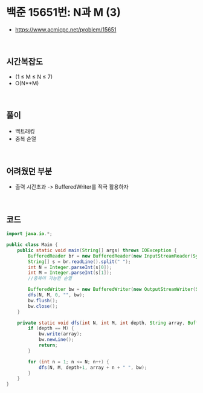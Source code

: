 # 백준 15651번: N과 M (3)
* https://www.acmicpc.net/problem/15651

<br>

## 시간복잡도
* (1 ≤ M ≤ N ≤ 7)
* O(N**M)

<br>

## 풀이
* 백트래킹
* 중복 순열

<br>

## 어려웠던 부분
* 출력 시간초과 -> BufferedWriter를 적극 활용하자

<br>

## 코드
```java
import java.io.*;

public class Main {
    public static void main(String[] args) throws IOException {
        BufferedReader br = new BufferedReader(new InputStreamReader(System.in));
        String[] s = br.readLine().split(" ");
        int N = Integer.parseInt(s[0]);
        int M = Integer.parseInt(s[1]);
        //중복이 가능한 순열

        BufferedWriter bw = new BufferedWriter(new OutputStreamWriter(System.out));
        dfs(N, M, 0, "", bw);
        bw.flush();
        bw.close();
    }

    private static void dfs(int N, int M, int depth, String array, BufferedWriter bw) throws IOException {
        if (depth == M) {
            bw.write(array);
            bw.newLine();
            return;
        }

        for (int n = 1; n <= N; n++) {
            dfs(N, M, depth+1, array + n + " ", bw);
        }
    }
}
```

